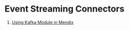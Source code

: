 # Event Streaming Connectors


1. [Using Kafka Module in Mendix](microlearning-using-kafka-module-mendix.md)



